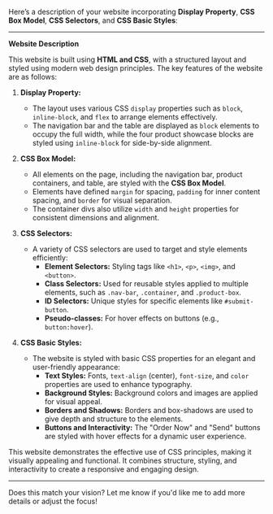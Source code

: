 Here’s a description of your website incorporating **Display Property**, **CSS Box Model**, **CSS Selectors**, and **CSS Basic Styles**:

---

**Website Description**  

This website is built using **HTML and CSS**, with a structured layout and styled using modern web design principles. The key features of the website are as follows:  

1. **Display Property:**  
   - The layout uses various CSS `display` properties such as `block`, `inline-block`, and `flex` to arrange elements effectively.  
   - The navigation bar and the table are displayed as `block` elements to occupy the full width, while the four product showcase blocks are styled using `inline-block` for side-by-side alignment.  

2. **CSS Box Model:**  
   - All elements on the page, including the navigation bar, product containers, and table, are styled with the **CSS Box Model**.  
   - Elements have defined `margin` for spacing, `padding` for inner content spacing, and `border` for visual separation.  
   - The container divs also utilize `width` and `height` properties for consistent dimensions and alignment.  

3. **CSS Selectors:**  
   - A variety of CSS selectors are used to target and style elements efficiently:  
     - **Element Selectors:** Styling tags like `<h1>`, `<p>`, `<img>`, and `<button>`.  
     - **Class Selectors:** Used for reusable styles applied to multiple elements, such as `.nav-bar`, `.container`, and `.product-box`.  
     - **ID Selectors:** Unique styles for specific elements like `#submit-button`.  
     - **Pseudo-classes:** For hover effects on buttons (e.g., `button:hover`).  

4. **CSS Basic Styles:**  
   - The website is styled with basic CSS properties for an elegant and user-friendly appearance:  
     - **Text Styles:** Fonts, `text-align` (center), `font-size`, and `color` properties are used to enhance typography.  
     - **Background Styles:** Background colors and images are applied for visual appeal.  
     - **Borders and Shadows:** Borders and box-shadows are used to give depth and structure to the elements.  
     - **Buttons and Interactivity:** The "Order Now" and "Send" buttons are styled with hover effects for a dynamic user experience.  

This website demonstrates the effective use of CSS principles, making it visually appealing and functional. It combines structure, styling, and interactivity to create a responsive and engaging design.

---  

Does this match your vision? Let me know if you'd like me to add more details or adjust the focus!
